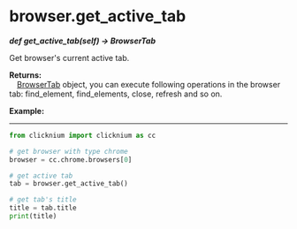# browser.get_active_tab

***def get_active_tab(self) -> BrowserTab***  

Get browser's current active tab.

**Returns:**  
    &emsp;[BrowserTab](./doc/api/python/webdriver/browser/browser_tab.md) object, you can execute following operations in the browser tab: find_element, find_elements, close, refresh and so on.

**Example:**
***
```python
from clicknium import clicknium as cc

# get browser with type chrome
browser = cc.chrome.browsers[0]

# get active tab
tab = browser.get_active_tab()

# get tab's title
title = tab.title
print(title)
```
